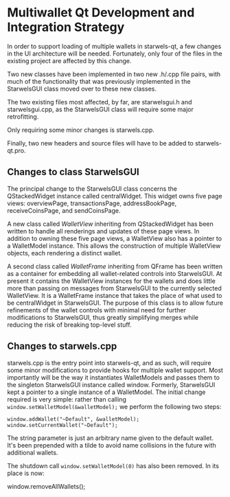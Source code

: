 Multiwallet Qt Development and Integration Strategy
===================================================

In order to support loading of multiple wallets in starwels-qt, a few changes in the UI architecture will be needed.
Fortunately, only four of the files in the existing project are affected by this change.

Two new classes have been implemented in two new .h/.cpp file pairs, with much of the functionality that was previously
implemented in the StarwelsGUI class moved over to these new classes.

The two existing files most affected, by far, are starwelsgui.h and starwelsgui.cpp, as the StarwelsGUI class will require
some major retrofitting.

Only requiring some minor changes is starwels.cpp.

Finally, two new headers and source files will have to be added to starwels-qt.pro.

Changes to class StarwelsGUI
---------------------------
The principal change to the StarwelsGUI class concerns the QStackedWidget instance called centralWidget.
This widget owns five page views: overviewPage, transactionsPage, addressBookPage, receiveCoinsPage, and sendCoinsPage.

A new class called *WalletView* inheriting from QStackedWidget has been written to handle all renderings and updates of
these page views. In addition to owning these five page views, a WalletView also has a pointer to a WalletModel instance.
This allows the construction of multiple WalletView objects, each rendering a distinct wallet.

A second class called *WalletFrame* inheriting from QFrame has been written as a container for embedding all wallet-related
controls into StarwelsGUI. At present it contains the WalletView instances for the wallets and does little more than passing on messages
from StarwelsGUI to the currently selected WalletView. It is a WalletFrame instance
that takes the place of what used to be centralWidget in StarwelsGUI. The purpose of this class is to allow future
refinements of the wallet controls with minimal need for further modifications to StarwelsGUI, thus greatly simplifying
merges while reducing the risk of breaking top-level stuff.

Changes to starwels.cpp
----------------------
starwels.cpp is the entry point into starwels-qt, and as such, will require some minor modifications to provide hooks for
multiple wallet support. Most importantly will be the way it instantiates WalletModels and passes them to the
singleton StarwelsGUI instance called window. Formerly, StarwelsGUI kept a pointer to a single instance of a WalletModel.
The initial change required is very simple: rather than calling `window.setWalletModel(&walletModel);` we perform the
following two steps:

	window.addWallet("~Default", &walletModel);
	window.setCurrentWallet("~Default");

The string parameter is just an arbitrary name given to the default wallet. It's been prepended with a tilde to avoid name collisions in the future with additional wallets.

The shutdown call `window.setWalletModel(0)` has also been removed. In its place is now:

window.removeAllWallets();
